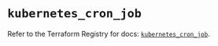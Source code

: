 # `kubernetes_cron_job`

Refer to the Terraform Registry for docs: [`kubernetes_cron_job`](https://registry.terraform.io/providers/hashicorp/kubernetes/2.31.0/docs/resources/cron_job).
